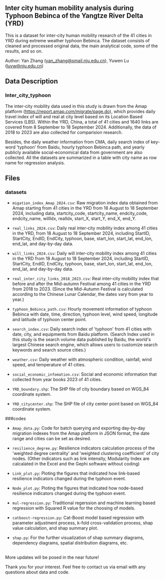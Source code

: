 ## Inter city human mobility analysis during Typhoon Bebinca of the Yangtze River Delta (YRD)

This is a dataset for inter-city human mobility research of the 41 cities in YRD during extreme weather typhoon Bebinca. The dataset consists of cleaned and processed original data, the main analytical code, some of the results, and so on.

Author: Yan Zhang (yan_zhang@smail.nju.edu.cn), Yuwen Lu (luyw@nju.edu.cn)

## Data Description
### Inter_city_typhoon
The inter-city mobility data used in this study is drawn from the Amap platform (https://report.amap.com/migrate/page.do), which provides daily travel index of will and real at city level based on its Location Based Services (LBS). Within the YRD, China, a total of 41 cities and 1640 links are covered from 8 September to 18 September 2024. Additionally, the data of 2018 to 2023 are also collected for comparision research.

Besides, the daily weather information from CMA, daily search index of key-word 'typhoon' from Baidu, hourly typhoon Bebinca path, and yearly publicly available social-economical data from government are also collected. All the datasets are summarized in a table with city name as row name for regression analysis.

## Files
### datasets
* `migation_index_Amap_2024.csv`: Raw migration index data obtained from Amap starting from 41 cities in the YRD from 18 August to 18 September 2024, including data, startcity_code, startcity_name, endcity_code, endcity_name, willIdx, realIdx, start_X, start_Y, end_X, end_Y. 

* `real_links_2024.csv`: Daily real inter-city mobility index among 41 cities in the YRD, from 18 August to 18 September 2024, including StartID, StartCity, EndID, EndCity, typhoon, base, start_lon, start_lat, end_lon, end_lat, and day-by-day data. 

* `will_links_2024.csv`: Daily will inter-city mobility index among 41 cities in the YRD from 18 August to 18 September 2024, including StartID, StartCity, EndID, EndCity, typhoon, base, start_lon, start_lat, end_lon, end_lat, and day-by-day data.

* `real_inter_city_links_2018_2023.csv`: Real inter-city mobility index that before and after the Mid-autumn Festival among 41 cities in the YRD from 2018 to 2023. (Since the Mid-Autumn Festival is calculated according to the Chinese Lunar Calendar, the dates vary from year to year.)

* `typhoon_Bebinca_path.csv`: Hourly movement information of typhoon Bebinca with date, time, direction, typhoon level, wind speed, longitude and latitude of typhoon center point.

* `search_index.csv`: Daily search index of 'typhoon' from 41 cities with date, city, and equipments from Baidu platform. (Search Index used in this study is the search volume data published by Baidu, the world's largest Chinese search engine, which allows users to customize search keywords and search source cities.)

* `weather.csv`: Daily weather with atmospheric condition, rainfall, wind speed, and temperature of 41 cities.

* `social_economic_infomation.csv`: Social and economic information that collected from year books 2023 of 41 cities. 

* `YRD_boundary.shp`: The SHP file of city boundary based on WGS_84 coordinate system. 

* `YRD_citycenter.shp`: The SHP file of city center point based on WGS_84 coordinate system. 

###codes
* `Amap_data.py`: Code for batch querying and exporting day-by-day migration indexes from the Amap platform in JSON format, the date range and cities can be set as desired.

* `resilience_degree.py`: Resilience indicators calculation process of the 'weighted degree centrality' and 'weighted clustering coefficient' of city nodes. (Other indicators such as link intensity, Modularity Index are calcalated in the Excel and the Gephi software without coding)

* `Link_plot.py`:  Ploting the figures that indicated how link-based resilience indicators changed during the typhoon event. 

* `Node_plot.py`:  Ploting the figures that indicated how node-based resilience indicators changed during the typhoon event. 

* `mul-regression.py`: Traditional regerssion and machine learning based regression with Squared R value for the choosing of models.  

* `catboost-regression.py`: Cat-Boost model based regression with parameter adjustment process, k-fold cross-validation process, shap value calculation, and shap summary plot. 

* `shap.py`: For the further visualization of shap summary diagrams, dependency diagrams, spatial distribution diagrams, etc.

##
More updates will be posed in the near future! 

Thank you for your interest. Feel free to contact us via email with any questions about data and code.
